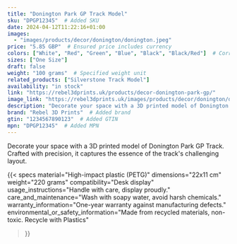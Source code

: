 ```yaml
---
title: "Donington Park GP Track Model"
sku: "DPGP12345"  # Added SKU
date: 2024-04-12T11:22:16+01:00
images:
  - "images/products/decor/donington/donington.jpeg"
price: "5.85 GBP"  # Ensured price includes currency
colors: ["White", "Red", "Green", "Blue", "Black", "Black/Red"]  # Corrected color formatting
sizes: ["One Size"]
draft: false
weight: "100 grams"  # Specified weight unit
related_products: ["Silverstone Track Model"]
availability: "in stock"
link: "https://rebel3dprints.uk/products/decor-donington-park-gp/"
image_link: "https://rebel3dprints.uk/images/products/decor/donington/donington.jpeg"
description: "Decorate your space with a 3D printed model of Donington Park GP Track. Crafted with precision, it captures the essence of the track's challenging layout."
brand: "Rebel 3D Prints"  # Added brand
gtin: "1234567890123"  # Added GTIN
mpn: "DPGP12345"  # Added MPN
---
```


Decorate your space with a 3D printed model of Donington Park GP Track. Crafted with precision, it captures the essence of the track's challenging layout.

{{< specs
    material="High-impact plastic (PETG)"
    dimensions="22x11 cm"
    weight="220 grams"
    compatibility="Desk display"
    usage_instructions="Handle with care, display proudly."
    care_and_maintenance="Wash with soapy water, avoid harsh chemicals."
    warranty_information="One-year warranty against manufacturing defects."
    environmental_or_safety_information="Made from recycled materials, non-toxic. Recycle with Plastics"
>}}
